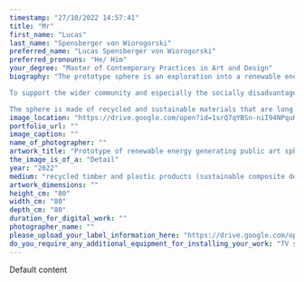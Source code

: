 ```yaml
---
timestamp: "27/10/2022 14:57:41"
title: "Mr"
first_name: "Lucas"
last_name: "Spensberger von Wiorogorski"
preferred_name: "Lucas Spensberger von Wiorogorski"
preferred_pronouns: "He/ Him"
your_degree: "Master of Contemporary Practices in Art and Design"
biography: "The prototype sphere is an exploration into a renewable energy generator disguised as a contemporary public art that is aesthetically pleasing, can be embedded harmoniously into the landscape and successfully incorporates art with current technological solutions. 

To support the wider community and especially the socially disadvantaged like homeless people the sphere provides the option for USB charging and light at night. The larger spheres in size can provide shelter and seating. 

The sphere is made of recycled and sustainable materials that are long lasting and hardy such as recycled timber and plastics. They can be obtained locally from waste centres and reutilized."
image_location: "https://drive.google.com/open?id=1srQ7qYBSn-niI94NPquKYzLqDeX3tkv4"
portfolio_url: ""
image_caption: ""
name_of_photographer: ""
artwork_title: "Prototype of renewable energy generating public art sphere"
the_image_is_of_a: "Detail"
year: "2022"
medium: "recycled timber and plastic products (sustainable composite decking boards), LED lights, acrylic"
artwork_dimensions: ""
height_cm: "80"
width_cm: "80"
depth_cm: "80"
duration_for_digital_work: ""
photographer_name: ""
please_upload_your_label_information_here: "https://drive.google.com/open?id=1E2HL8D8b7vGZY6qyD3C7ctHnohlmBP4t"
do_you_require_any_additional_equipment_for_installing_your_work: "TV screen, Power outlet, Plinth (please specify approximate size below), 1500Lx800Wx300H like a stage. White colour. Semi-gloss."
---
```


Default content